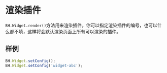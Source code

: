 # 渲染插件

`BH.Widget.render()`方法用来渲染插件。你可以指定渲染插件的编号，也可以什么都不填，这样将会默认渲染页面上所有可以渲染的插件。

## 样例
```JavaScript
BH.Widget.setConfig();
BH.Widget.setConfig('widget-abc');
```
